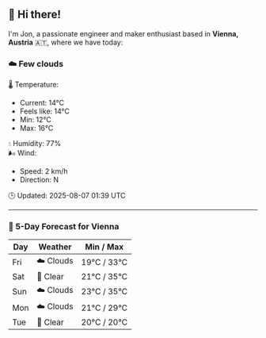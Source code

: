 ## 👋 Hi there!

I'm Jon, a passionate engineer and maker enthusiast based in **Vienna, Austria** 🇦🇹, where we have today:

### ☁️ Few clouds 

🌡️ Temperature: 
* Current: 14°C
* Feels like: 14°C
* Min: 12°C 
* Max: 16°C  

💧 Humidity: 77%  
🌬️ Wind: 
* Speed: 2 km/h 
* Direction: N  

🕒 Updated: 2025-08-07 01:39 UTC

---

### 📅 5-Day Forecast for Vienna

| Day | Weather | Min / Max |
|-----|---------|------------|
| Fri | ☁️ Clouds | 19°C / 33°C |
| Sat | 🌙 Clear | 21°C / 35°C |
| Sun | ☁️ Clouds | 23°C / 35°C |
| Mon | ☁️ Clouds | 21°C / 29°C |
| Tue | 🌙 Clear | 20°C / 20°C |
